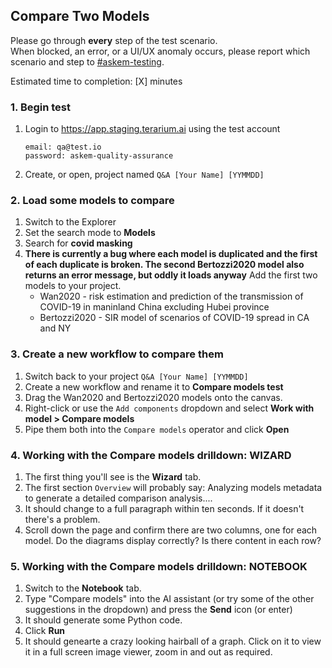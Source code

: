 ## Compare Two Models
Please go through __every__ step of the test scenario.\
When blocked, an error, or a UI/UX anomaly occurs, please report which scenario and step to [\#askem-testing](https://unchartedsoftware.slack.com/archives/C06FGLXB2CE).

Estimated time to completion: [X] minutes

### 1. Begin test
1. Login to https://app.staging.terarium.ai using the test account
    ```
    email: qa@test.io
    password: askem-quality-assurance
    ```
2. Create, or open, project named `Q&A [Your Name] [YYMMDD]`

### 2. Load some models to compare
1. Switch to the Explorer 
2. Set the search mode to **Models**
3. Search for **covid masking**
4. __There is currently a bug where each model is duplicated and the first of each duplicate is broken. The second Bertozzi2020 model also returns an error message, but oddly it loads anyway__
   Add the first two models to your project.
   - Wan2020 - risk estimation and prediction of the transmission of COVID-19 in maninland China excluding Hubei province
   - Bertozzi2020 - SIR model of scenarios of COVID-19 spread in CA and NY

### 3. Create a new workflow to compare them
1. Switch back to your project `Q&A [Your Name] [YYMMDD]`
2. Create a new workflow and rename it to **Compare models test**
3. Drag the Wan2020 and Bertozzi2020 models onto the canvas.
4. Right-click or use the `Add components` dropdown and select **Work with model > Compare models**
5. Pipe them both into the `Compare models` operator and click **Open**


### 4. Working with the Compare models drilldown: WIZARD
1. The first thing you'll see is the **Wizard** tab.
2. The first section `Overview` will probably say: Analyzing models metadata to generate a detailed comparison analysis.... 
3. It should change to a full paragraph within ten seconds. If it doesn't there's a problem.
4. Scroll down the page and confirm there are two columns, one for each model. Do the diagrams display correctly? Is there content in each row? 

### 5. Working with the Compare models drilldown: NOTEBOOK
1. Switch to the **Notebook** tab.
2. Type "Compare models" into the AI assistant (or try some of the other suggestions in the dropdown) and press the **Send** icon (or enter)
3. It should generate some Python code. 
4. Click **Run**
5. It should genearte a crazy looking hairball of a graph. Click on it to view it in a full screen image viewer, zoom in and out as required.


